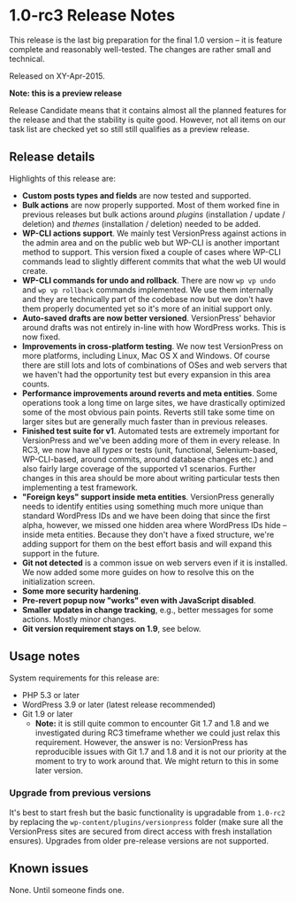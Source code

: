 # 1.0-rc3 Release Notes

This release is the last big preparation for the final 1.0 version – it is feature complete and reasonably well-tested. The changes are rather small and technical.

Released on XY-Apr-2015.


<div class="note">
  <strong>Note: this is a preview release</strong>
  <p>Release Candidate means that it contains almost all the planned features for the release and that the stability is quite good. However, not all items on our task list are checked yet so still still qualifies as a preview release.</p>
</div>


## Release details

Highlights of this release are:

 - **Custom posts types and fields** are now tested and supported.
 - **Bulk actions** are now properly supported. Most of them worked fine in previous releases but bulk actions around *plugins* (installation / update / deletion) and *themes* (installation / deletion) needed to be added.
 - **WP-CLI actions support**. We mainly test VersionPress against actions in the admin area and on the public web but WP-CLI is another important method to support. This version fixed a couple of cases where WP-CLI commands lead to slightly different commits that what the web UI would create.
 - **WP-CLI commands for undo and rollback**. There are now `wp vp undo` and `wp vp rollback` commands implemented. We use them internally and they are technically part of the codebase now but we don't have them properly documented yet so it's more of an initial support only.
 - **Auto-saved drafts are now better versioned**. VersionPress' behavior around drafts was not entirely in-line with how WordPress works. This is now fixed.
 - **Improvements in cross-platform testing**. We now test VersionPress on more platforms, including Linux, Mac OS X and Windows. Of course there are still lots and lots of combinations of OSes and web servers that we haven't had the opportunity test but every expansion in this area counts.
 - **Performance improvements around reverts and meta entities**. Some operations took a long time on large sites, we have drastically optimized some of the most obvious pain points. Reverts still take some time on larger sites but are generally much faster than in previous releases.
 - **Finished test suite for v1**. Automated tests are extremely important for VersionPress and we've been adding more of them in every release. In RC3, we now have all *types* or tests (unit, functional, Selenium-based, WP-CLI-based, around commits, around database changes etc.) and also fairly large coverage of the supported v1 scenarios. Further changes in this area should be more about writing particular tests then implementing a test framework.
 - **"Foreign keys" support inside meta entities**. VersionPress generally needs to identify entities using something much more unique than standard WordPress IDs and we have been doing that since the first alpha, however, we missed one hidden area where WordPress IDs hide – inside meta entities. Because they don't have a fixed structure, we're adding support for them on the best effort basis and will expand this support in the future.
 - **Git not detected** is a common issue on web servers even if it is installed. We now added some more guides on how to resolve this on the initialization screen.
 - **Some more security hardening**.
 - **Pre-revert popup now "works" even with JavaScript disabled**.
 - **Smaller updates in change tracking**, e.g., better messages for some actions. Mostly minor changes.
 - **Git version requirement stays on 1.9**, see below.

## Usage notes

System requirements for this release are:

* PHP 5.3 or later
* WordPress 3.9 or later (latest release recommended)
* Git 1.9 or later
    * **Note:** it is still quite common to encounter Git 1.7 and 1.8 and we investigated during RC3 timeframe whether we could just relax this requirement. However, the answer is no: VersionPress has reproducible issues with Git 1.7 and 1.8 and it is not our priority at the moment to try to work around that. We might return to this in some later version.


### Upgrade from previous versions 

It's best to start fresh but the basic functionality is upgradable from `1.0-rc2` by replacing the `wp-content/plugins/versionpress` folder (make sure all the VersionPress sites are secured from direct access with fresh installation ensures). Upgrades from older pre-release versions are not supported.


## Known issues ##

None. Until someone finds one.